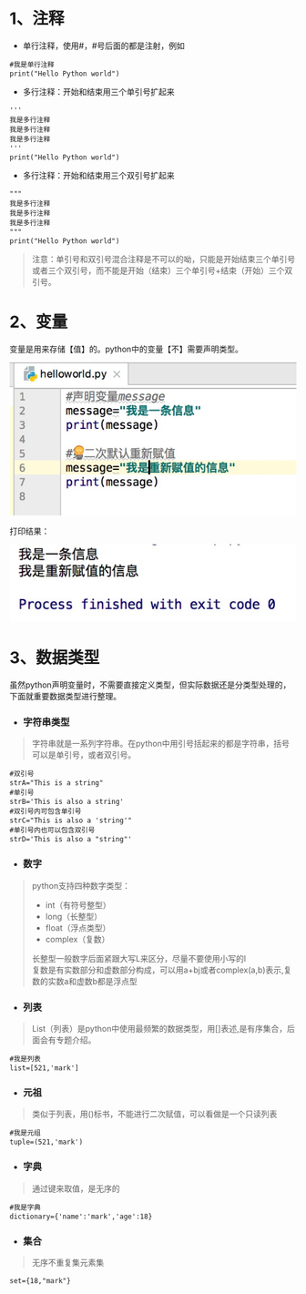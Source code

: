 # 1、注释

* 单行注释，使用\#，\#号后面的都是注射，例如

```
#我是单行注释
print("Hello Python world")
```

* 多行注释：开始和结束用三个单引号扩起来

```
'''
我是多行注释
我是多行注释
我是多行注释
'''
print("Hello Python world")
```

* 多行注释：开始和结束用三个双引号扩起来

```
"""
我是多行注释
我是多行注释
我是多行注释
"""
print("Hello Python world")
```

> 注意：单引号和双引号混合注释是不可以的呦，只能是开始结束三个单引号或者三个双引号，而不能是开始（结束）三个单引号+结束（开始）三个双引号。

# 2、变量

变量是用来存储【值】的。python中的变量【不】需要声明类型。

![](/assets/Jietu20180809-220119.jpg)

打印结果：

![](/assets/Jietu20180809-220130.jpg)

# 3、数据类型

虽然python声明变量时，不需要直接定义类型，但实际数据还是分类型处理的，下面就重要数据类型进行整理。

* ### 字符串类型

> 字符串就是一系列字符串。在python中用引号括起来的都是字符串，括号可以是单引号，或者双引号。

```
#双引号
strA="This is a string"
#单引号
strB='This is also a string'
#双引号内可包含单引号
strC="This is also a 'string'"
#单引号内也可以包含双引号
strD='This is also a "string"'
```

* ### 数字

> python支持四种数字类型：
>
> * int（有符号整型）
> * long（长整型）
> * float（浮点类型）
> * complex（复数）
>
> 长整型一般数字后面紧跟大写L来区分，尽量不要使用小写的l  
> 复数是有实数部分和虚数部分构成，可以用a+bj或者complex\(a,b\)表示,复数的实数a和虚数b都是浮点型

* ### 列表

> List（列表）是python中使用最频繁的数据类型，用\[\]表述,是有序集合，后面会有专题介绍。

```
#我是列表
list=[521,'mark']
```

* ### 元祖

> 类似于列表，用\(\)标书，不能进行二次赋值，可以看做是一个只读列表

```
#我是元组
tuple=(521,'mark')
```

* ### 字典

> 通过键来取值，是无序的

```
#我是字典
dictionary={'name':'mark','age':18}
```

* ### 集合

> 无序不重复集元素集

```
set={18,"mark"}
```



